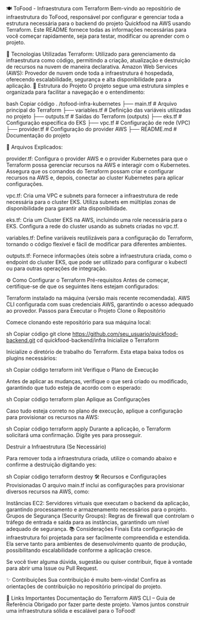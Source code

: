 🍽️ ToFood - Infraestrutura com Terraform
Bem-vindo ao repositório de infraestrutura do ToFood, responsável por configurar e gerenciar toda a estrutura necessária para o backend do projeto Quickfood na AWS usando Terraform. Este README fornece todas as informações necessárias para você começar rapidamente, seja para testar, modificar ou aprender com o projeto.

🚀 Tecnologias Utilizadas
Terraform: Utilizado para gerenciamento da infraestrutura como código, permitindo a criação, atualização e destruição de recursos na nuvem de maneira declarativa.
Amazon Web Services (AWS): Provedor de nuvem onde toda a infraestrutura é hospedada, oferecendo escalabilidade, segurança e alta disponibilidade para a aplicação.
📂 Estrutura do Projeto
O projeto segue uma estrutura simples e organizada para facilitar a navegação e o entendimento:

bash
Copiar código
.
/tofood-infra-kubernetes
  ├── main.tf               # Arquivo principal do Terraform
  ├── variables.tf          # Definição das variáveis utilizadas no projeto
  ├── outputs.tf            # Saídas do Terraform (outputs)
  ├── eks.tf                # Configuração específica do EKS
  ├── vpc.tf                # Configuração de rede (VPC)
  ├── provider.tf           # Configuração do provider AWS
  ├── README.md             # Documentação do projeto


📜 Arquivos Explicados:

provider.tf:
Configura o provider AWS e o provider Kubernetes para que o Terraform possa gerenciar recursos na AWS e interagir com o Kubernetes.
Assegura que os comandos do Terraform possam criar e configurar recursos na AWS e, depois, conectar ao cluster Kubernetes para aplicar configurações.


vpc.tf:
Cria uma VPC e subnets para fornecer a infraestrutura de rede necessária para o cluster EKS.
Utiliza subnets em múltiplas zonas de disponibilidade para garantir alta disponibilidade.


eks.tf:
Cria um Cluster EKS na AWS, incluindo uma role necessária para o EKS.
Configura a rede do cluster usando as subnets criadas no vpc.tf.


variables.tf:
Define variáveis reutilizáveis para a configuração do Terraform, tornando o código flexível e fácil de modificar para diferentes ambientes.


outputs.tf:
Fornece informações úteis sobre a infraestrutura criada, como o endpoint do cluster EKS, que pode ser utilizado para configurar o kubectl ou para outras operações de integração.

⚙️ Como Configurar o Terraform
Pré-requisitos
Antes de começar, certifique-se de que os seguintes itens estejam configurados:

Terraform instalado na máquina (versão mais recente recomendada).
AWS CLI configurada com suas credenciais AWS, garantindo o acesso adequado ao provedor.
Passos para Executar o Projeto
Clone o Repositório

Comece clonando este repositório para sua máquina local:

sh
Copiar código
git clone https://github.com/seu_usuario/quickfood-backend.git
cd quickfood-backend/infra
Inicialize o Terraform

Inicialize o diretório de trabalho do Terraform. Esta etapa baixa todos os plugins necessários:

sh
Copiar código
terraform init
Verifique o Plano de Execução

Antes de aplicar as mudanças, verifique o que será criado ou modificado, garantindo que tudo esteja de acordo com o esperado:

sh
Copiar código
terraform plan
Aplique as Configurações

Caso tudo esteja correto no plano de execução, aplique a configuração para provisionar os recursos na AWS:

sh
Copiar código
terraform apply
Durante a aplicação, o Terraform solicitará uma confirmação. Digite yes para prosseguir.

Destruir a Infraestrutura (Se Necessário)

Para remover toda a infraestrutura criada, utilize o comando abaixo e confirme a destruição digitando yes:

sh
Copiar código
terraform destroy
🛠️ Recursos e Configurações Provisionadas
O arquivo main.tf inclui as configurações para provisionar diversos recursos na AWS, como:

Instâncias EC2: Servidores virtuais que executam o backend da aplicação, garantindo processamento e armazenamento necessários para o projeto.
Grupos de Segurança (Security Groups): Regras de firewall que controlam o tráfego de entrada e saída para as instâncias, garantindo um nível adequado de segurança.
📚 Considerações Finais
Esta configuração de infraestrutura foi projetada para ser facilmente compreendida e estendida. Ela serve tanto para ambientes de desenvolvimento quanto de produção, possibilitando escalabilidade conforme a aplicação cresce.

Se você tiver alguma dúvida, sugestão ou quiser contribuir, fique à vontade para abrir uma Issue ou Pull Request.

✨ Contribuições
Sua contribuição é muito bem-vinda! Confira as orientações de contribuição no repositório principal do projeto.

🔗 Links Importantes
Documentação do Terraform
AWS CLI – Guia de Referência
Obrigado por fazer parte deste projeto. Vamos juntos construir uma infraestrutura sólida e escalável para o ToFood!

